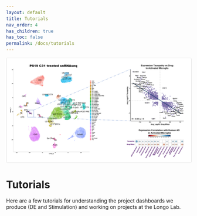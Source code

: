 ```yaml
---
layout: default
title: Tutorials
nav_order: 4
has_children: true
has_toc: false
permalink: /docs/tutorials
---
```



<img src="/assets/images/AAIC2023_MG.png" style="border:1px solid #dfdfdf;border-radius:0.25rem;" />

# Tutorials

Here are a few tutorials for understanding the project dashboards we produce (DE and Stimulation) and working on projects at the Longo Lab.
